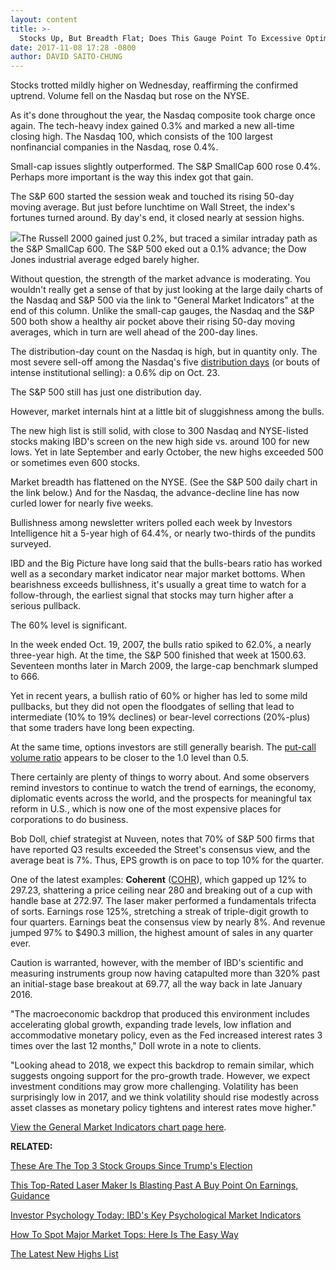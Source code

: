 ```yaml
---
layout: content
title: >-
  Stocks Up, But Breadth Flat; Does This Gauge Point To Excessive Optimism?
date: 2017-11-08 17:28 -0800
author: DAVID SAITO-CHUNG
---
```






Stocks trotted mildly higher on Wednesday, reaffirming the confirmed uptrend. Volume fell on the Nasdaq but rose on the NYSE.


As it's done throughout the year, the Nasdaq composite took charge once again. The tech-heavy index gained 0.3% and marked a new all-time closing high. The Nasdaq 100, which consists of the 100 largest nonfinancial companies in the Nasdaq, rose 0.4%.


Small-cap issues slightly outperformed. The S&P SmallCap 600 rose 0.4%. Perhaps more important is the way this index got that gain.


The S&P 600 started the session weak and touched its rising 50-day moving average. But just before lunchtime on Wall Street, the index's fortunes turned around. By day's end, it closed nearly at session highs.


![](https://www.investors.com/wp-content/uploads/2017/11/MP110817-177x300.png)The Russell 2000 gained just 0.2%, but traced a similar intraday path as the S&P SmallCap 600. The S&P 500 eked out a 0.1% advance; the Dow Jones industrial average edged barely higher.


Without question, the strength of the market advance is moderating. You wouldn't really get a sense of that by just looking at the large daily charts of the Nasdaq and S&P 500 via the link to "General Market Indicators" at the end of this column. Unlike the small-cap gauges, the Nasdaq and the S&P 500 both show a healthy air pocket above their rising 50-day moving averages, which in turn are well ahead of the 200-day lines.


The distribution-day count on the Nasdaq is high, but in quantity only. The most severe sell-off among the Nasdaq's five [distribution days](http://www.investors.com/ibd-university/market-timing/market-tops/) (or bouts of intense institutional selling): a 0.6% dip on Oct. 23.


The S&P 500 still has just one distribution day.


However, market internals hint at a little bit of sluggishness among the bulls.


The new high list is still solid, with close to 300 Nasdaq and NYSE-listed stocks making IBD's screen on the new high side vs. around 100 for new lows. Yet in late September and early October, the new highs exceeded 500 or sometimes even 600 stocks.


Market breadth has flattened on the NYSE. (See the S&P 500 daily chart in the link below.) And for the Nasdaq, the advance-decline line has now curled lower for nearly five weeks.


Bullishness among newsletter writers polled each week by Investors Intelligence hit a 5-year high of 64.4%, or nearly two-thirds of the pundits surveyed.


IBD and the Big Picture have long said that the bulls-bears ratio has worked well as a secondary market indicator near major market bottoms. When bearishness exceeds bullishness, it's usually a great time to watch for a follow-through, the earliest signal that stocks may turn higher after a serious pullback.


The 60% level is significant.


In the week ended Oct. 19, 2007, the bulls ratio spiked to 62.0%, a nearly three-year high. At the time, the S&P 500 finished that week at 1500.63. Seventeen months later in March 2009, the large-cap benchmark slumped to 666.


Yet in recent years, a bullish ratio of 60% or higher has led to some mild pullbacks, but they did not open the floodgates of selling that lead to intermediate (10% to 19% declines) or bear-level corrections (20%-plus) that some traders have long been expecting.


At the same time, options investors are still generally bearish. The [put-call volume ratio](https://research.investors.com/psychological-market-indicators/chart?type=putcall) appears to be closer to the 1.0 level than 0.5.


There certainly are plenty of things to worry about. And some observers remind investors to continue to watch the trend of earnings, the economy, diplomatic events across the world, and the prospects for meaningful tax reform in U.S., which is now one of the most expensive places for corporations to do business.


Bob Doll, chief strategist at Nuveen, notes that 70% of S&P 500 firms that have reported Q3 results exceeded the Street's consensus view, and the average beat is 7%. Thus, EPS growth is on pace to top 10% for the quarter.



One of the latest examples: **Coherent** ([COHR](https://research.investors.com/quote.aspx?symbol=COHR)), which gapped up 12% to 297.23, shattering a price ceiling near 280 and breaking out of a cup with handle base at 272.97. The laser maker performed a fundamentals trifecta of sorts. Earnings rose 125%, stretching a streak of triple-digit growth to four quarters. Earnings beat the consensus view by nearly 8%. And revenue jumped 97% to $490.3 million, the highest amount of sales in any quarter ever.


Caution is warranted, however, with the member of IBD's scientific and measuring instruments group now having catapulted more than 320% past an initial-stage base breakout at 69.77, all the way back in late January 2016.


"The macroeconomic backdrop that produced this environment includes accelerating global growth, expanding trade levels, low inflation and accommodative monetary policy, even as the Fed increased interest rates 3 times over the last 12 months," Doll wrote in a note to clients.


"Looking ahead to 2018, we expect this backdrop to remain similar, which suggests ongoing support for the pro-growth trade. However, we expect investment conditions may grow more challenging. Volatility has been surprisingly low in 2017, and we think volatility should rise modestly across asset classes as monetary policy tightens and interest rates move higher."


[View the General Market Indicators chart page here](https://www.investors.com/wp-content/uploads/2017/11/IBD0811153356GMI.pdf).


**RELATED:**


[These Are The Top 3 Stock Groups Since Trump's Election](https://www.investors.com/market-trend/stock-market-today/these-are-the-top-3-stock-groups-since-trumps-election-sp-500-futures/)


[This Top-Rated Laser Maker Is Blasting Past A Buy Point On Earnings, Guidance](https://www.investors.com/stock-lists/ibd-50/coherent-laser-focused-on-growth-stock-soars-on-earnings-guidance/)


[Investor Psychology Today: IBD's Key Psychological Market Indicators](https://research.investors.com/psychological-market-indicators/)


[How To Spot Major Market Tops: Here Is The Easy Way](http://www.investors.com/how-to-invest/investors-corner/how-do-you-spot-a-major-market-top-easy-look-for-heavy-distribution/)


[The Latest New Highs List](https://www.investors.com/ibd-data-tables/)




